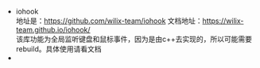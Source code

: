 - iohook<br/>地址是：https://github.com/wilix-team/iohook 文档地址：https://wilix-team.github.io/iohook/ <br/>该库功能为全局监听键盘和鼠标事件，因为是由c++去实现的，所以可能需要rebuild。具体使用请看文档
-
